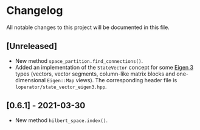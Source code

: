 # Changelog

All notable changes to this project will be documented in this file.

## [Unreleased]

- New method ``space_partition.find_connections()``.
- Added an implementation of the ``StateVector`` concept for some
  [Eigen 3](https://eigen.tuxfamily.org/) types (vectors, vector segments,
  column-like matrix blocks and one-dimensional ``Eigen::Map`` views).
  The corresponding header file is ``loperator/state_vector_eigen3.hpp``.

## [0.6.1] - 2021-03-30

- New method ``hilbert_space.index()``.
